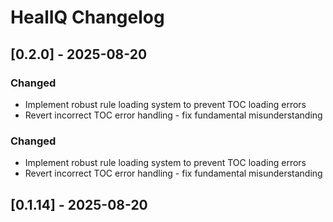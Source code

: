 # HealIQ Changelog

## [0.2.0] - 2025-08-20

### Changed
- Implement robust rule loading system to prevent TOC loading errors
- Revert incorrect TOC error handling - fix fundamental misunderstanding

### Changed
- Implement robust rule loading system to prevent TOC loading errors
- Revert incorrect TOC error handling - fix fundamental misunderstanding

## [0.1.14] - 2025-08-20
